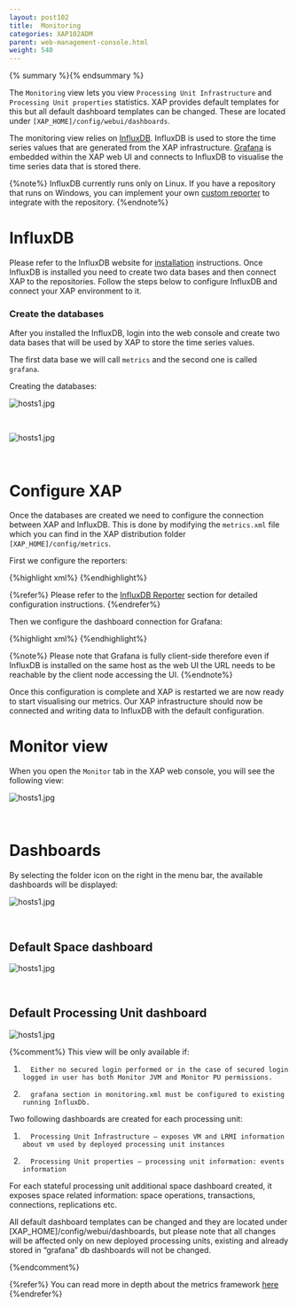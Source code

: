 ```yaml
---
layout: post102
title:  Monitoring
categories: XAP102ADM
parent: web-management-console.html
weight: 540
---
```



{% summary %}{% endsummary %}


The `Monitoring` view lets you view `Processing Unit Infrastructure` and  `Processing Unit properties` statistics. XAP provides
default templates for this but all default dashboard templates can be changed. These are located under `[XAP_HOME]/config/webui/dashboards`.

The monitoring view relies on [InfluxDB](http://influxdb.com/). InfluxDB is used to store the time series values that are generated from the XAP infrastructure.
[Grafana](http://grafana.org) is embedded within the XAP web UI and connects to InfluxDB to visualise the time series data that is stored there.


{%note%}
InfluxDB currently runs only on Linux. If you have a repository that runs on Windows, you can implement your own [custom reporter](./metrics-custom-reporter.html) to integrate with the repository.
{%endnote%}


# InfluxDB

Please refer to the InfluxDB website for [installation](http://influxdb.com/docs/v0.8/introduction/installation.html) instructions.
Once InfluxDB is installed you need to create two data bases and then connect XAP to the repositories.  Follow the steps below to configure InfluxDB and connect your XAP environment to it.


### Create the databases

After you installed the InfluxDB, login into the web console and create two data bases that will be used by XAP to store the time series values.

The first data base we will call `metrics` and the second one is called `grafana`.

Creating the databases:

![hosts1.jpg](/attachment_files/web-console/influxdb-create-db.jpg)

<br>

![hosts1.jpg](/attachment_files/web-console/influxdb-create-db2.jpg)

<br>


# Configure XAP

Once the databases are created we need to configure the connection between XAP and InfluxDB. This is done by modifying the `metrics.xml` file which you can find in the XAP distribution
folder `[XAP_HOME]/config/metrics`.

First we configure the reporters:

{%highlight xml%}
<metrics-configuration>
    <reporters>
        <reporter name="influxdb-http">
            <property name="host" value="influxdb-host"/>
            <property name="database" value="metrics"/>
            <property name="username" value="root"/>
            <property name="password" value="root"/>
        </reporter>
    </reporters>
</metrics-configuration>
{%endhighlight%}

{%refer%}
Please refer to the [InfluxDB Reporter](./metrics-influxdb-reporter.html) section for detailed configuration instructions.
{%endrefer%}

Then we configure the dashboard connection for Grafana:

{%highlight xml%}
   <grafana>
        <datasources>
            <datasource name="influxdb">
                <property name="type" value="influxdb"/>
                <property name="url" value="http://influxdb-host:8086/db/metrics"/>
                <property name="username" value="root"/>
                <property name="password" value="root"/>
            </datasource>
            <datasource name="grafana">
                <property name="type" value="influxdb"/>
                <property name="url" value="http://influxdb-host:8086/db/grafana"/>
                <property name="username" value="root"/>
                <property name="password" value="root"/>
                <property name="grafanaDB" value="true"/>
            </datasource>
        </datasources>
    </grafana>
{%endhighlight%}

{%note%}
Please note that Grafana is fully client-side therefore even if InfluxDB is installed on the same host as the web UI the URL needs to be reachable by the client node accessing the UI.
{%endnote%}

Once this configuration is complete and XAP is restarted we are now ready to start visualising our metrics. Our XAP infrastructure should now be connected and writing data to InfluxDB with the default configuration.


# Monitor view

When you open the `Monitor` tab in the XAP web console, you will see the following view:

![hosts1.jpg](/attachment_files/web-console/monitor.jpg)

<br>

# Dashboards

By selecting the folder icon on the right in the menu bar, the available dashboards will be displayed:

![hosts1.jpg](/attachment_files/web-console/monitor1.jpg)

<br>

## Default Space dashboard

![hosts1.jpg](/attachment_files/web-console/monitor2.jpg)

<br>

## Default Processing Unit dashboard

![hosts1.jpg](/attachment_files/web-console/monitor3.jpg)




{%comment%}
This view will be only available if:
1.       Either no secured login performed or in the case of secured login logged in user has both Monitor JVM and Monitor PU permissions.
2.       grafana section in monitoring.xml must be configured to existing running InfluxDb.

Two following dashboards are created for each processing unit:
1.       Processing Unit Infrastructure – exposes VM and LRMI information about vm used by deployed processing unit instances
2.       Processing Unit properties – processing unit information: events information
For each stateful processing unit additional space dashboard created, it exposes space related information: space operations, transactions, connections, replications etc.

All default dashboard templates can be changed and they are located under [XAP_HOME]/config/webui/dashboards, but please note that all changes will be affected only on new deployed processing units, existing and already stored in “grafana” db dashboards will not be changed.

{%endcomment%}

{%refer%}
You can read more in depth about the metrics framework [here](./metrics-overview.html)
{%endrefer%}
